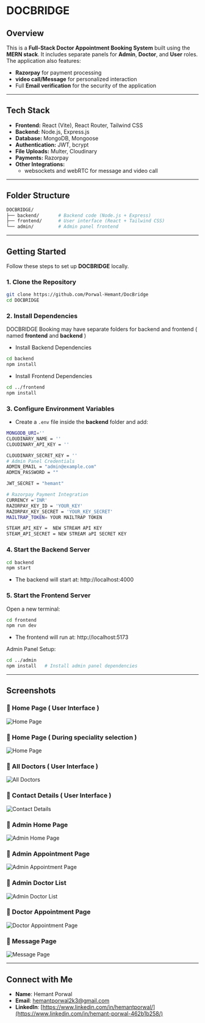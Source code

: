 # DOCBRIDGE

##  Overview

This is a **Full-Stack Doctor Appointment Booking System** built using the **MERN stack**. It includes separate panels for **Admin**, **Doctor**, and **User** roles. The application also features:

- **Razorpay** for payment processing  
- **video call/Message** for personalized interaction 
-  Full **Email verification** for the security of the application

---

##  Tech Stack

- **Frontend:** React (Vite), React Router, Tailwind CSS  
- **Backend:** Node.js, Express.js  
- **Database:** MongoDB, Mongoose  
- **Authentication:** JWT, bcrypt  
- **File Uploads:** Multer, Cloudinary  
- **Payments:** Razorpay  
- **Other Integrations:**
  - websockets and webRTC for message and video call

---

##  Folder Structure

```bash
DOCBRIDGE/
├── backend/       # Backend code (Node.js + Express)
├── frontend/      # User interface (React + Tailwind CSS)
└── admin/         # Admin panel frontend


```

---

##  Getting Started

Follow these steps to set up **DOCBRIDGE** locally.


###  1. Clone the Repository

```bash
git clone https://github.com/Porwal-Hemant/DocBridge
cd DOCBRIDGE
```
###  2. Install Dependencies
DOCBRIDGE Booking may have separate folders for backend and frontend ( named **frontend** and **backend** )

- Install Backend Dependencies

```bash
cd backend
npm install

```

-  Install Frontend Dependencies
```bash
cd ../frontend
npm install
```

###  3. Configure Environment Variables

- Create a `.env` file inside the **backend** folder and add:

```bash
MONGODB_URI=''
CLOUDINARY_NAME = ''
CLOUDINARY_API_KEY = ''

CLOUDINARY_SECRET_KEY = '' 
# Admin Panel Credentials
ADMIN_EMAIL = "admin@example.com"
ADMIN_PASSWORD = ""

JWT_SECRET = "hemant" 

# Razorpay Payment Integration
CURRENCY ='INR'
RAZORPAY_KEY_ID = 'YOUR_KEY'
RAZORPAY_KEY_SECRET = 'YOUR_KEY_SECRET'
MAILTRAP_TOKEN= YOUR MAILTRAP TOKEN 

STEAM_API_KEY =  NEW STREAM API KEY
STEAM_API_SECRET = NEW STREAM aPI SECRET KEY 
```

### 4. Start the Backend Server

```bash
cd backend
npm start

```

- The backend will start at: http://localhost:4000



### 5. Start the Frontend Server

Open a new terminal:

```bash
cd frontend
npm run dev

```
- The frontend will run at: http://localhost:5173

Admin Panel Setup:
```bash
cd ../admin
npm install   # Install admin panel dependencies
```


---

##  Screenshots

### 🔹 Home Page ( User Interface ) 
![Home Page](https://github.com/Porwal-Hemant/DocBridge/blob/main/Screenshot%202025-08-03%20161406.png?raw=true)

### 🔹 Home Page ( During speciality selection )
![Home Page](https://github.com/Porwal-Hemant/DocBridge/blob/main/Screenshot%202025-08-03%20161424.png?raw=true)


### 🔹 All Doctors ( User Interface )
![All Doctors](https://github.com/Porwal-Hemant/DocBridge/blob/main/Screenshot%202025-08-03%20161500.png?raw=true)


### 🔹 Contact Details ( User Interface )
![Contact Details](https://github.com/Porwal-Hemant/DocBridge/blob/main/Screenshot%202025-08-03%20161517.png?raw=true)


### 🔹 Admin Home Page
![Admin Home Page](https://github.com/Porwal-Hemant/DocBridge/blob/main/Screenshot%202025-08-03%20161532.png?raw=true)


### 🔹 Admin Appointment Page
![Admin Appointment Page](https://github.com/Porwal-Hemant/DocBridge/blob/main/Screenshot%202025-08-03%20161543.png?raw=true)


### 🔹 Admin Doctor List
![Admin Doctor List](https://github.com/Porwal-Hemant/DocBridge/blob/main/Screenshot%202025-08-03%20161552.png?raw=true)

### 🔹 Doctor Appointment Page
![Doctor Appointment Page](https://github.com/Porwal-Hemant/DocBridge/blob/main/Screenshot%202025-08-03%20161618.png?raw=true)

### 🔹 Message Page
![Message Page](https://github.com/Porwal-Hemant/DocBridge/blob/main/Screenshot%202025-08-05%20195751.png?raw=true)

---

## Connect with Me 

- **Name**: Hemant Porwal  
- **Email**: [hemantporwal2k3@gmail.com](mailto:hemantporwal2k3@gmail.com)  
- **LinkedIn**: [https://www.linkedin.com/in/hemantporwal/](https://www.linkedin.com/in/hemant-porwal-462b1b258/)





